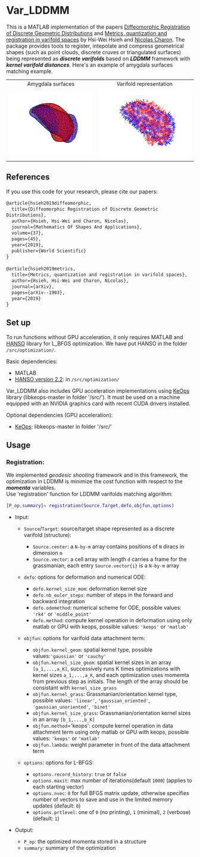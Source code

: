 # Var_LDDMM

This is a MATLAB implementation of the papers [Diffeomorphic Registration of Discrete Geometric Distributions](https://www.worldscientific.com/doi/abs/10.1142/9789811200137_0003) and [Metrics, quantization and registration in varifold spaces](https://arxiv.org/abs/1903.11196) by Hsi-Wei Hsieh and [Nicolas Charon](http://www.cis.jhu.edu/~charon/). The package provides tools to register, intepolate and compress geometrical shapes (such as point clouds, discrete cruves or triangulated surfaces) being represented as ***discrete varifolds*** based on ***LDDMM*** framework with ***kernel varifold distances***. Here's an example of amygdala surfaces matching example.

<table align='center'>
<tr align='center'>
<td> Amygdala surfaces</td>
<td> Varifold representation</td>
</tr>
<tr>
<td><img src = 'images/amyg_surface.gif'>
<td><img src = 'images/amyg_varifold.gif'>
</tr>
</table>

## References
If you use this code for your research, please cite our papers:

```
@article{hsieh2019diffeomorphic,
  title={Diffeomorphic Registration of Discrete Geometric Distributions},
  author={Hsieh, Hsi-Wei and Charon, Nicolas},
  journal={Mathematics Of Shapes And Applications},
  volume={37},
  pages={45},
  year={2019},
  publisher={World Scientific}
}

@article{hsieh2019metrics,
  title={Metrics, quantization and registration in varifold spaces},
  author={Hsieh, Hsi-Wei and Charon, Nicolas},
  journal={arXiv},
  pages={arXiv--1903},
  year={2019}
}
```

## Set up
To run functions without GPU acceleration, it only requires MATLAB and [HANSO](https://cs.nyu.edu/overton/software/hanso/) library for L_BFGS optimization. We have put HANSO in the folder `/src/optimization/`.

Basic dependencies:
* MATLAB
* [HANSO version 2.2](https://cs.nyu.edu/overton/software/hanso/): in `/src/optimization/`

Var_LDDMM also includes GPU acceleration implementations using [KeOps](https://www.kernel-operations.io/keops/matlab/index.html) library (libkeops-master in folder '/src/'). It must be used on a machine equipped with an NVIDIA graphics card with recent CUDA drivers installed.

Optional dependencies (GPU acceleration):
* [KeOps](https://www.kernel-operations.io/keops/matlab/index.html): libkeops-master in folder '/src/' 

## Usage
### Registration:
We implemented *geodesic shooting* framework and in this framework, the optimization in LDDMM is minimize the cost function with respect to the ***momenta*** variables.  
Use 'registration' function for LDDMM varifolds matching algorithm:
```Matlab
[P_op,summary]= registration(Source,Target,defo,objfun,options)
```
- Input:
  - `Source`/`Target`: source/target shape represented as a discrete varifold (structure):
    - `Source.center`: a `N-by-m` array contains positions of `N` diracs in dimension `m` 
    - `Source.vector`: a cell array with length `d` carries a frame for the grassmanian, each entry `Source.vector{i}` is a `N-by-m` array
  - `defo`: options for deformation and numerical ODE:
    - `defo.kernel_size_mom`: deformation kernel size
    - `defo.nb_euler_steps`: number of steps in the forward and backward integration
    - `defo.odemethod`: numerical scheme for ODE, possible values: `'rk4'` or `'middle_point'`
    - `defo.method`: compute kernel operation in deformation using only matlab or GPU with keops, possible values: `'keops'` or `'matlab'`

  - `objfun`: options for varifold data attachment term:
    - `objfun.kernel_geom`: spatial kernel type, possible values:`'gaussian'` or `'cauchy'`
    - `objfun.kernel_size_geom`: spatial kernel sizes in an array `[a_1,...,a_K]`, successively runs K times optimizations with kernel sizes `a_1,...,a_K`, and each optimization uses momemta from previous step as initials. The length of the array should be consistant with `kernel_size_grass`
    - `objfun.kernel_grass`: Grassmanian/orientation kernel type, possible values: `'linear'`, `'gaussian_oriented'`, `'gaussian_unoriented'`, `'binet'`
    - `objfun.kernel_size_grass`: Grassmanian/orientation kernel sizes in an array `[b_1,...,b_K]`
    - `objfun.method`='keops': compute kernel operation in data attachment term using only matlab or GPU with keops, possible values: `'keops'` or `'matlab'`
    - `objfun.lambda`: weight parameter in front of the data attachment term

  - `options`: options for L-BFGS:
    - `options.record_history`: `true` or `false`
    - `options.maxit`: max number of iterations(default `1000`) (applies to each starting vector)
    - `options.nvec`: `0` for full BFGS matrix update, otherwise specifies number of vectors to save and use in the limited memory updates (default: `0`)
    - `options.prtlevel`: one of `0` (no printing), `1` (minimal), `2` (verbose) (default: `1`)

- Output:
  - `P_op`: the optimized momenta stored in a structure
  - `summary`: summary of the optimization
